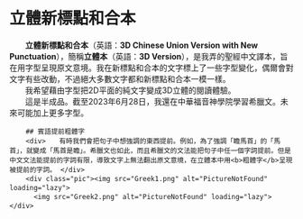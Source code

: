 # 立體新標點和合本

<div>　　<strong>立體新標點和合本</strong>（英語：<strong>3D Chinese Union Version with New Punctuation</strong>），簡稱<strong>立體本</strong>（英語：<strong>3D Version</strong>），是我弄的聖經中文譯本，旨在用字型呈現原文意境。我在新標點和合本的文字標上了一些字型變化，偶爾會對文字有些改動，不過絕大多數文字都和新標點和合本一模一樣。</div>
        <div>　　我希望藉由字型把2D平面的純文字變成3D立體的閱讀體驗。</div>
        <div>　　這是半成品。截至2023年6月28日，我還在中華福音神學院學習希臘文。未來可能加上更多字型。</div>
        
        ## 賓語提前粗體字 
        <div>　　有時我們會把句子中想強調的東西提前。例如，為了強調「瞻馬首」的「馬首」，就變成「馬首是瞻」。希臘文也如此，而且希臘文的文法能把句子中任一個字詞提前。但是中文文法能提前的字詞有限，導致文字上無法翻出原文意境，在立體本中用<b>粗體字</b>呈現被提前的字詞。 </div>
        <div class="pic"><img src="Greek1.png" alt="PictureNotFound" loading="lazy">
          <img src="Greek2.png" alt="PictureNotFound" loading="lazy"></div>
